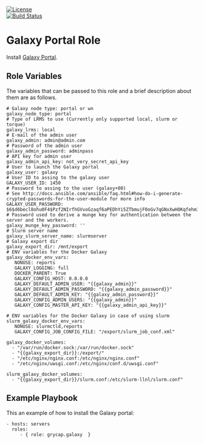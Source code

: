 [![License](https://img.shields.io/badge/license-Apache%202-blue.svg)](https://www.apache.org/licenses/LICENSE-2.0)  
[![Build Status](https://travis-ci.org/grycap/ansible-role-galaxy.svg?branch=master)](https://travis-ci.org/grycap/ansible-role-galaxy)

Galaxy Portal Role
==================

Install [Galaxy Portal](https://galaxyproject.org/).

Role Variables
--------------

The variables that can be passed to this role and a brief description about them are as follows.

	# Galaxy node type: portal or wn
	galaxy_node_type: portal
	# Type of LRMS to use (Currently only supported local, slurm or torque)
	galaxy_lrms: local
	# E-mail of the admin user
	galaxy_admin: admin@admin.com
	# Password of the admin user
	galaxy_admin_password: adminpass
	# API key for admin user
	galaxy_admin_api_key: not_very_secret_api_key
	# User to launch the Galaxy portal
	galaxy_user: galaxy
	# User ID to assing to the galaxy user
	GALAXY_USER_ID: 1450
	# Password to assing to the user (galaxy+00)
	# See http://docs.ansible.com/ansible/faq.html#how-do-i-generate-crypted-passwords-for-the-user-module for more info
	GALAXY_USER_PASSWORD: $6$d6becl8ohu0F4$Pzf2NIrfhGVvoGzaqf6aPEDhYi5ZTbmujF0oGv7qGNxXwHOKqfehm197YzEGZqJ4lwxDL5jWU6goqeaMHic3s0
	# Password used to derive a munge key for authentication between the server and the workers.
	galaxy_munge_key_password: ''
	# Slurm server name
	galaxy_slurm_server_name: slurmserver
	# Galaxy export dir
	galaxy_export_dir: /mnt/export
	# ENV variables for the Docker Galaxy
	galaxy_docker_env_vars:
	   NONUSE: reports
	   GALAXY_LOGGING: full
	   DOCKER_PARENT: True
	   GALAXY_CONFIG_HOST: 0.0.0.0
	   GALAXY_DEFAULT_ADMIN_USER: "{{galaxy_admin}}"
	   GALAXY_DEFAULT_ADMIN_PASSWORD: "{{galaxy_admin_password}}"
	   GALAXY_DEFAULT_ADMIN_KEY: "{{galaxy_admin_password}}"
	   GALAXY_CONFIG_ADMIN_USERS: "{{galaxy_admin}}"
	   GALAXY_CONFIG_MASTER_API_KEY: "{{galaxy_admin_api_key}}"

	# ENV variables for the Docker Galaxy in case of using slurm
	slurm_galaxy_docker_env_vars:
	   NONUSE: slurmctld,reports
	   GALAXY_CONFIG_JOB_CONFIG_FILE: "/export/slurm_job_conf.xml"

	galaxy_docker_volumes:
	  - "/var/run/docker.sock:/var/run/docker.sock"
	  - "{{galaxy_export_dir}}:/export/"
	  - "/etc/nginx/nginx.conf:/etc/nginx/nginx.conf"
	  - "/etc/nginx/uwsgi.conf:/etc/nginx/conf.d/uwsgi.conf"

	slurm_galaxy_docker_volumes:
	  - "{{galaxy_export_dir}}/slurm.conf:/etc/slurm-llnl/slurm.conf"


Example Playbook
----------------

This an example of how to install the Galaxy portal:

    - hosts: servers
      roles:
         - { role: grycap.galaxy  }
